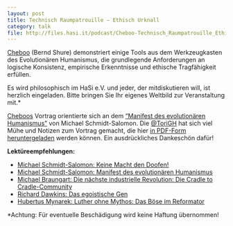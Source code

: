 ```yaml
---
layout: post
title: Technisch Raumpatrouille – Ethisch Urknall
category: talk
file: http://files.hasi.it/podcast/Cheboo-Technisch_Raumpatrouille_Ethisch_Urknall.mp3
---
```

[Cheboo](http://hasi.it/wiki/Benutzer:Cheboo) (Bernd Shure) demonstriert einige Tools aus dem Werkzeugkasten des Evolutionären Humanismus, die grundlegende Anforderungen an logische Konsistenz, empirische Erkenntnisse und ethische Tragfähigkeit erfüllen.  

Es wird philosophisch im HaSi e.V. und jeder, der mitdiskutieren will, ist herzlich eingeladen. Bitte bringen Sie Ihr eigenes Weltbild zur Veranstaltung mit.*  

<!-- break -->

[Cheboos](http://hasi.it/wiki/Benutzer:Cheboo) Vortrag orientierte sich an dem [“Manifest des evolutionären Humanismus”](http://www.amazon.de/gp/product/3865690114/ref=as_li_ss_tl?ie=UTF8&camp=1638&creative=19454&creativeASIN=3865690114&linkCode=as2&tag=hybr1stk-21) von Michael Schmidt-Salomon. Die [@ToriGH](https://twitter.com/torigh) hat sich viel Mühe und Notizen zum Vortrag gemacht, die hier [in PDF-Form heruntergeladen](http://hasi.it/wp-content/uploads/2013/05/Bernd-Shure-TechnischeRaumpatrouille-.-Ethisch-Urknall-16.5.13-HaSi.pdf) werden können. Ein ausdrückliches Dankeschön dafür!

__Lektüreempfehlungen:__  
* [Michael Schmidt-Salomon: Keine Macht den Doofen!](http://www.amazon.de/gp/product/3492274943/ref=as_li_ss_tl?ie=UTF8&camp=1638&creative=19454&creativeASIN=3492274943&linkCode=as2&tag=hybr1stk-21)  
* [Michael Schmidt-Salomon: Manifest des evolutionären Humanismus](http://www.amazon.de/gp/product/3865690114/ref=as_li_ss_tl?ie=UTF8&camp=1638&creative=19454&creativeASIN=3865690114&linkCode=as2&tag=hybr1stk-21)  
* [Michael Braungart: Die nächste industrielle Revolution: Die Cradle to Cradle-Community](http://www.amazon.de/gp/product/3863930053/ref=as_li_ss_tl?ie=UTF8&camp=1638&creative=19454&creativeASIN=3863930053&linkCode=as2&tag=hybr1stk-21)  
* [Richard Dawkins: Das egoistische Gen](http://www.amazon.de/gp/product/3827418399/ref=as_li_ss_tl?ie=UTF8&camp=1638&creative=19454&creativeASIN=3827418399&linkCode=as2&tag=hybr1stk-21)  
* [Hubertus Mynarek: Luther ohne Mythos: Das Böse im Reformator](http://www.amazon.de/gp/product/3894846097/ref=as_li_ss_tl?ie=UTF8&camp=1638&creative=19454&creativeASIN=3894846097&linkCode=as2&tag=hybr1stk-21)  

*Achtung: Für eventuelle Beschädigung wird keine Haftung übernommen!
